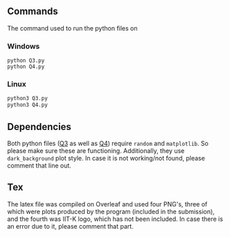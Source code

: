 ## Commands

The command used to run the python files on

### Windows
```
python Q3.py
python Q4.py
```

### Linux
```bash
python3 Q3.py
python3 Q4.py
```

## Dependencies
Both python files ([Q3](./Q3.py) as well as [Q4](./Q4.py)) require `random` and `matplotlib`. So please make sure these are functioning. 
Additionally, they use `dark_background` plot style. In case it is not working/not found, please comment that line out.

## Tex
The latex file was compiled on Overleaf and used four PNG's, three of which were plots produced by the program (included in the submission), and the fourth was IIT-K logo, which has not been included. In case there is an error due to it, please comment that part.